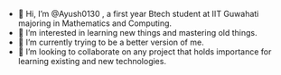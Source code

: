 - 👋 Hi, I’m @Ayush0130 , a first year Btech student at IIT Guwahati majoring in Mathematics and Computing.
- 👀 I’m interested in learning new things and mastering old things.
- 🌱 I’m currently trying to be a better version of me.
- 💞️ I’m looking to collaborate on any project that holds importance for learning existing and new technologies.

<!---
Ayush0130/Ayush0130 is a ✨ special ✨ repository because its `README.md` (this file) appears on your GitHub profile.
You can click the Preview link to take a look at your changes.
--->
